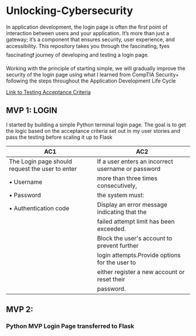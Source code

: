 # Unlocking-Cybersecurity

In application development, the login page is often the first point of interaction between users and your application. It’s more than just a gateway; it’s a component that ensures security, user experience, and accessibility. This repository takes you through the fascinating, ❗yes fascinating❗ journey of developing and testing a login page.

Working with the principle of starting simple, we will gradually improve the security of the login page using what I learned from CompTIA Security+ following the steps throughout the Application Development Life Cycle

[Link to Testing Acceptance Criteria](https://smart-chip-653.notion.site/Testing-157bb1e8b94d80b881c9e0a8f032596d?pvs=4)

## MVP 1: LOGIN
I started by building a simple Python terminal login page. The goal is to get the logic based on the acceptance criteria set out in my user stories and pass the testing before scaling it up to Flask 

|AC1 | AC2 |
| --------------------------------------------------| ------------------------------------------------ |
| The Login page should request the user to enter   |If a user enters an incorrect username or password| 
|• Username                                         |more than three times consecutively,              |
|• Password                                         |the system must:                                  |
|• Authentication code                              |Display an error message indicating that the      |
|                                                   |failed attempt limit has been exceeded.           |
|                                                   |Block the user's account to prevent further       |
|                                                   |login attempts.Provide options for the user to    |
|                                                   |either register a new account or reset their      |
|                                                   |password.                                         |








## MVP 2: 
### Python MVP Login Page transferred to Flask

